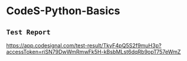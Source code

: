 # CodeS-Python-Basics

## `Test Report` 	
https://app.codesignal.com/test-result/TkyF4pQ5S2f9muH3p?accessToken=riSN79DwWmRmwFk5H-kBsbMLst6dqRb9opT757eWmZ
